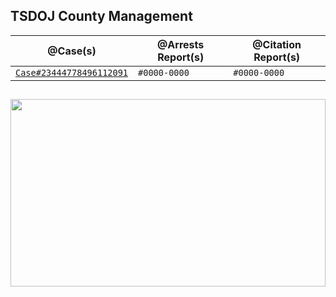 ## TSDOJ County Management

@Case(s) | @Arrests Report(s) | @Citation Report(s)
--- | --- | ---
[`Case#23444778496112091`](/blob/master/TSDOJ/Case%23444778496112091.md) | `#0000-0000` | `#0000-0000`

##

<img width="100%" height="300" src="https://cdn.discordapp.com/attachments/987509275968544768/1001254852380336270/99-997199_san-andreas-highway-patrol-ocrp-hd-png-download.png" />
